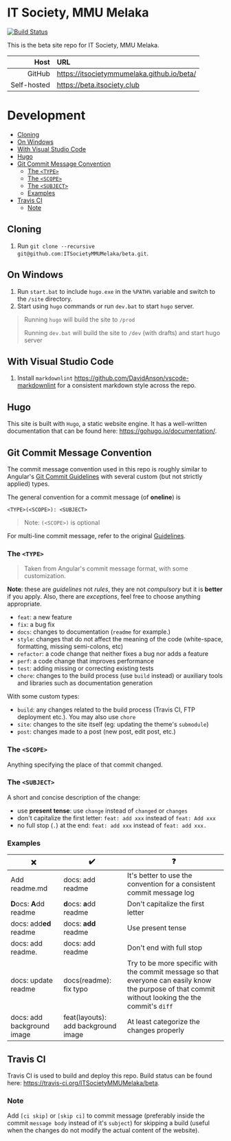 # IT Society, MMU Melaka
[![Build Status](https://travis-ci.org/ITSocietyMMUMelaka/beta.svg?branch=master)](https://travis-ci.org/ITSocietyMMUMelaka/beta)

This is the beta site repo for IT Society, MMU Melaka.

| Host        | URL                                        |
| ----------: | :----------------------------------------- |
| GitHub      | https://itsocietymmumelaka.github.io/beta/ |
| Self-hosted | https://beta.itsociety.club                |

# Development

- [Cloning](#cloning)
- [On Windows](#on-windows)
- [With Visual Studio Code](#with-visual-studio-code)
- [Hugo](#hugo)
- [Git Commit Message Convention](#git-commit-message-convention)
    - [The `<TYPE>`](#the-type)
    - [The `<SCOPE>`](#the-scope)
    - [The `<SUBJECT>`](#the-subject)
    - [Examples](#examples)
- [Travis CI](#travis-ci)
    - [Note](#note)

## Cloning

1. Run `git clone --recursive git@github.com:ITSocietyMMUMelaka/beta.git`.

## On Windows

1. Run `start.bat` to include `hugo.exe` in the `%PATH%` variable and switch to the `/site` directory.
2. Start using `hugo` commands or run `dev.bat` to start `hugo` server.

> Running `hugo` will build the site to `/prod`
>
> Running `dev.bat` will build the site to `/dev` (with drafts) and start hugo server

## With Visual Studio Code

1. Install `markdownlint` <https://github.com/DavidAnson/vscode-markdownlint> for a consistent markdown style across the repo.

## Hugo

This site is built with `Hugo`, a static website engine. It has a well-written documentation that can be found here: <https://gohugo.io/documentation/>.

## Git Commit Message Convention

The commit message convention used in this repo is roughly similar to Angular's [Git Commit Guidelines](https://github.com/angular/angular.js/blob/master/DEVELOPERS.md#commits) with several custom (but not strictly applied) types.

The general convention for a commit message (of **oneline**) is

```
<TYPE>(<SCOPE>): <SUBJECT>
```

> Note: `(<SCOPE>)` is optional

For multi-line commit message, refer to the original [Guidelines](https://github.com/angular/angular.js/blob/master/DEVELOPERS.md#commits).

### The `<TYPE>`

> Taken from Angular's commit message format, with some customization. 

**Note**: these are *guidelines* not *rules*, they are not *compulsory* but it is **better** if you apply. Also, there are *exceptions*, feel free to choose anything appropriate.

- `feat`: a new feature
- `fix`: a bug fix
- `docs`: changes to documentation (`readme` for example.)
- `style`: changes that do not affect the meaning of the code (white-space, formatting, missing semi-colons, etc)
- `refactor`: a code change that neither fixes a bug nor adds a feature
- `perf`: a code change that improves performance
- `test`: adding missing or correcting existing tests
- `chore`: changes to the build process (use `build` instead) or auxiliary tools and libraries such as documentation generation

With some custom types:

- `build`: any changes related to the build process (Travis CI, FTP deployment etc.). You may also use `chore`
- `site`: changes to the site itself (eg: updating the theme's `submodule`)
- `post`: changes made to a post (new post, edit post, etc.)

### The `<SCOPE>`

Anything specifying the place of that commit changed.

### The `<SUBJECT>`

A short and concise description of the change:

- use **present tense**: use `change` instead of `changed` or `changes`
- don't capitalize the first letter: `feat: add xxx` instead of `feat: Add xxx`
- no full stop (`.`) at the end: `feat: add xxx` instead of `feat: add xxx.`

### Examples

| ❌                          | ✔️                                  | ❓                                                                                                                                                   |
| -------------------------- | ----------------------------------- | --------------------------------------------------------------------------------------------------------------------------------------------------- |
| Add readme.md              | docs: add readme                    | It's better to use the convention for a consistent commit message log                                                                               |
| **D**ocs: **A**dd readme   | **d**ocs: **a**dd readme            | Don't capitalize the first letter                                                                                                                   |
| docs: add**ed** readme     | docs: **add** readme                | Use present tense                                                                                                                                   |
| docs: add readme.          | docs: add readme                    | Don't end with full stop                                                                                                                            |
| docs: update readme        | docs(readme): fix typo              | Try to be more specific with the commit message so that everyone can easily know the purpose of that commit without looking the the commit's `diff` |
| docs: add background image | feat(layouts): add background image | At least categorize the changes properly                                                                                                            |

## Travis CI

Travis CI is used to build and deploy this repo. Build status can be found here: <https://travis-ci.org/ITSocietyMMUMelaka/beta>.

### Note

Add `[ci skip]` or `[skip ci]` to commit message (preferably inside the commit `message body` instead of it's `subject`) for skipping a build (useful when the changes do not modify the actual content of the website).
